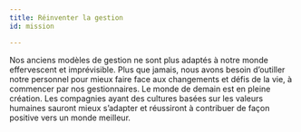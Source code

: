 ```yaml
---
title: Réinventer la gestion
id: mission

---
```

Nos anciens modèles de gestion ne sont plus adaptés à notre monde effervescent et imprévisible. Plus que jamais, nous avons besoin d’outiller notre personnel pour mieux faire face aux changements et défis de la vie, à commencer par nos gestionnaires. Le monde de demain est en pleine création. Les compagnies ayant des cultures basées sur les valeurs humaines sauront mieux s’adapter et réussiront à contribuer de façon positive vers un monde meilleur.